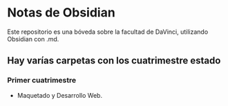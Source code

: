 # Notas de Obsidian

Este repositorio es una bóveda sobre la facultad de DaVinci, utilizando Obsidian con .md.

## Hay varías carpetas con los cuatrimestre estado

### Primer cuatrimestre

- Maquetado y Desarrollo Web.